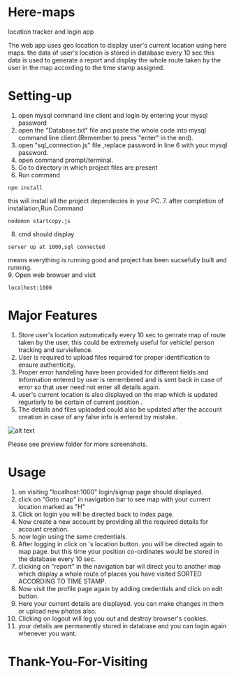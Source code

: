 # Here-maps
location tracker and login app 

The web app uses geo location to display user's current location using here maps.
the data of user's location is stored in database every 10 sec.this data is used
to generate a report and display the whole route taken by the user in the map 
according to the time stamp assigned.

# Setting-up

1. open mysql command line client and login by entering your mysql password
2. open the "Database.txt" file and paste the whole code into mysql command 
   line client.(Remember to press "enter" in the end).
3. open "sql_connection.js" file ,replace password in line 6 with your mysql password.
4. open command prompt/terminal.
5. Go to directory in which project files are present
6. Run command 
````
npm install
````
this will install all the project dependecies in your PC. 
7. after completion of installation,Run Command 
````
nodemon startcopy.js
````
8. cmd should display 
````
server up at 1000,sql connected 
````
means everything is running good and project has been sucsefully built and running.<br />
9. Open web browser and visit
````
localhost:1000
````

# Major Features
1. Store user's location automatically every 10 sec to genrate map of route taken by the user, this could be extremely useful for vehicle/ person tracking and surviellence.
2. User is required to upload files required for proper identification to ensure authenticity.
3. Proper error handeling have been provided for different fields and Information entered by user is remembered and is sent back in case of error so that user need not enter all details again.
4. user's current location is also displayed on the map which is updated regurlarly to be certain of current position .
5. The details and files uploaded could also be updated after the account creation in case of any false info is entered by mistake. 

![alt text](https://github.com/Puneet-Jain-18/Here-maps/blob/master/preview/Screenshot%20(26).png)

Please see preview folder for more screenshots.

# Usage

1. on visiting "localhost:1000" login/signup page should displayed.
2. click on "Goto map" in navigation bar to see map with your current location marked as "H"
3. Click on login you will be directed back to index page.
4. Now create a new account by providing all the required details for account creation.
5. now login using the same credentials.
6. After logging in click on <yourname>'s location button. you will be directed again to map page.
  but this time your position co-ordinates would be stored in the database every 10 sec.
7. clicking on "report" in the navigation bar wil direct you to another map which display a whole 
   route of places you have visited SORTED ACCORDING TO TIME STAMP.
8. Now visit the profile page again by adding credentials and click on edit button.
9. Here your current details are displayed. you can make changes in them or upload new photos also.
9. Clicking on logout will log you out and destroy browser's cookies.
10. your details are permanently stored in database and you can login again whenever you want.
  
  
  
  # Thank-You-For-Visiting
